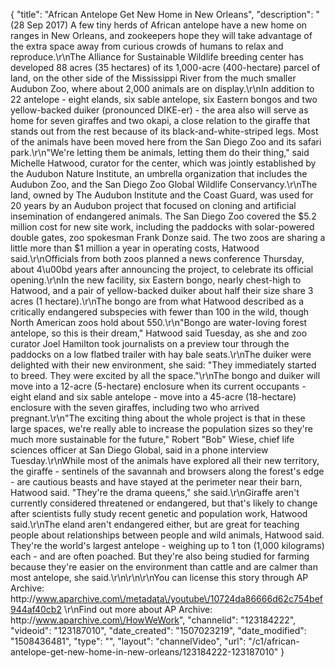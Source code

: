 {
    "title": "African Antelope Get New Home in New Orleans",
    "description": "(28 Sep 2017) A few tiny herds of African antelope have a new home on ranges in New Orleans, and zookeepers hope they will take advantage of the extra space away from curious crowds of humans to relax and reproduce.\r\nThe Alliance for Sustainable Wildlife breeding center has developed 88 acres (35 hectares) of its 1,000-acre (400-hectare) parcel of land, on the other side of the Mississippi River from the much smaller Audubon Zoo, where about 2,000 animals are on display.\r\nIn addition to 22 antelope - eight elands, six sable antelope, six Eastern bongos and two yellow-backed duiker (pronounced DIKE-er) - the area also will serve as home for seven giraffes and two okapi, a close relation to the giraffe that stands out from the rest because of its black-and-white-striped legs. Most of the animals have been moved here from the San Diego Zoo and its safari park.\r\n\"We're letting them be animals, letting them do their thing,\" said Michelle Hatwood, curator for the center, which was jointly established by the Audubon Nature Institute, an umbrella organization that includes the Audubon Zoo, and the San Diego Zoo Global Wildlife Conservancy.\r\nThe land, owned by The Audubon Institute and the Coast Guard, was used for 20 years by an Audubon project that focused on cloning and artificial insemination of endangered animals. The San Diego Zoo covered the $5.2 million cost for new site work, including the paddocks with solar-powered double gates, zoo spokesman Frank Donze said. The two zoos are sharing a little more than $1 million a year in operating costs, Hatwood said.\r\nOfficials from both zoos planned a news conference Thursday, about 4\u00bd years after announcing the project, to celebrate its official opening.\r\nIn the new facility, six Eastern bongo, nearly chest-high to Hatwood, and a pair of yellow-backed duiker about half their size share 3 acres (1 hectare).\r\nThe bongo are from what Hatwood described as a critically endangered subspecies with fewer than 100 in the wild, though North American zoos hold about 550.\r\n\"Bongo are water-loving forest antelope, so this is their dream,\" Hatwood said Tuesday, as she and zoo curator Joel Hamilton took journalists on a preview tour through the paddocks on a low flatbed trailer with hay bale seats.\r\nThe duiker were delighted with their new environment, she said: \"They immediately started to breed. They were excited by all the space.\"\r\nThe bongo and duiker will move into a 12-acre (5-hectare) enclosure when its current occupants - eight eland and six sable antelope - move into a 45-acre (18-hectare) enclosure with the seven giraffes, including two who arrived pregnant.\r\n\"The exciting thing about the whole project is that in these large spaces, we're really able to increase the population sizes so they're much more sustainable for the future,\" Robert \"Bob\" Wiese, chief life sciences officer at San Diego Global, said in a phone interview Tuesday.\r\nWhile most of the animals have explored all their new territory, the giraffe - sentinels of the savannah and browsers along the forest's edge - are cautious beasts and have stayed at the perimeter near their barn, Hatwood said. \"They're the drama queens,\" she said.\r\nGiraffe aren't currently considered threatened or endangered, but that's likely to change after scientists fully study recent genetic and population work, Hatwood said.\r\nThe eland aren't endangered either, but are great for teaching people about relationships between people and wild animals, Hatwood said. They're the world's largest antelope - weighing up to 1 ton (1,000 kilograms) each - and are often poached. But they're also being studied for farming because they're easier on the environment than cattle and are calmer than most antelope, she said.\r\n\r\n\r\nYou can license this story through AP Archive: http:\/\/www.aparchive.com\/metadata\/youtube\/10724da86666d62c754bef944af40cb2 \r\nFind out more about AP Archive: http:\/\/www.aparchive.com\/HowWeWork",
    "channelid": "123184222",
    "videoid": "123187010",
    "date_created": "1507023219",
    "date_modified": "1508436481",
    "type": "",
    "layout": "channelVideo",
    "url": "\/c1\/african-antelope-get-new-home-in-new-orleans\/123184222-123187010"
}